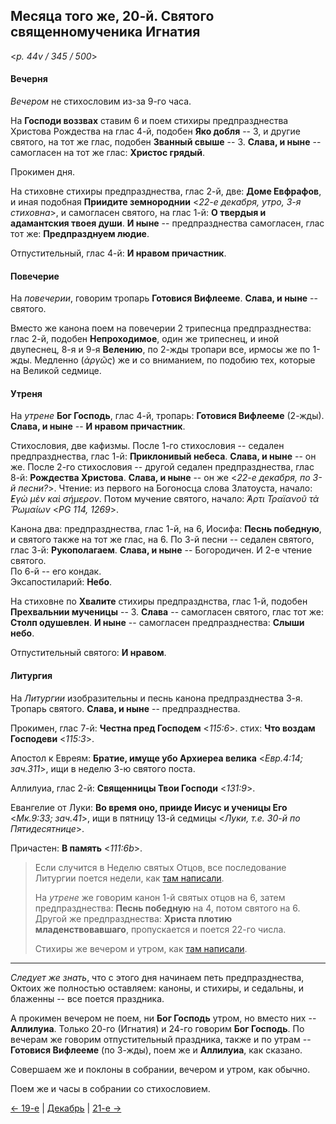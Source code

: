 
## Месяца того же, 20-й. Святого священномученика Игнатия  

<*p. 44v / 345 / 500*>

#### Вечерня

*Вечером* не стихословим из-за 9-го часа. 

На **Господи воззвах** ставим 6 и поем стихиры предпразднества Христова Рождества 
на глас 4-й, подобен **Яко добля** -- 3, 
и другие святого, на тот же глас, подобен **Званный свыше** -- 3. 
**Слава, и ныне** -- самогласен на тот же глас: **Христос грядый**.   

Прокимен дня. 

На стиховне стихиры предпразднества, глас 2-й, две: **Доме Евфрафов**, и иная подобная 
**Приидите земнороднии** <*22-е декабря, утро, 3-я стиховна*>, 
и самогласен святого, на глас 1-й: **О твердыя и адамантския твоея души**. 
**И ныне** -- предпразднества самогласен, глас тот же: **Предпразднуем людие**.  

Отпустительный, глас 4-й: **И нравом причастник**. 

#### Повечерие

На *повечерии*, говорим тропарь **Готовися Вифлееме**. **Слава, и ныне** -- святого. 

Вместо же канона поем на повечерии 2 трипеснца предпразднества: глас 2-й, подобен **Непроходимое**, один 
же трипеснец, и иной двупеснец, 8-я и 9-я **Велению**, по 2-жды тропари все, ирмосы же по 1-жды. 
Медленно (*ἀργῶς*) же и со вниманием, по подобию тех, которые на Великой седмице.      

#### Утреня

На *утрене* **Бог Господь**, глас 4-й, тропарь: **Готовися Вифлееме** (2-жды). 
**Слава, и ныне** -- **И нравом причастник**. 

Стихословия, две кафизмы. 
После 1-го стихословия -- седален предпразднества, глас 1-й: **Приклонивый небеса**. **Слава, и ныне** -- он же. 
После 2-го стихословия -- другой седален предпразднества, глас 8-й: **Рождества Христова**. 
**Слава, и ныне** -- он же <*22-е декабря, по 3-й песни?*>. 
Чтение: из первого на Богоносца слова Златоуста, начало: *̓Εγὼ μὲν καὶ σήμερον*. 
Потом мучение святого, начало: *̓́Αρτι Τραϊανοῦ τὰ Ῥωμαίων* <*PG 114, 1269*>.

Канона два: предпразднества, глас 1-й, на 6, Иосифа: **Песнь победную**, 
и святого также на тот же глас, на 6. 
По 3-й песни -- седален святого, глас 3-й: **Рукополагаем**. **Слава, и ныне** -- Богородичен. 
И 2-е чтение святого.   
По 6-й -- его кондак.   
Эксапостиларий: **Небо**. 

На стиховне по **Хвалите** стихиры предпразднства, глас 1-й, подобен **Прехвальнии мученицы** -- 3. 
**Слава** -- самогласен святого, глас тот же: **Столп одушевлен**. 
**И ныне** -- самогласен предпразднества: **Слыши небо**.  

Отпустительный святого: **И нравом**. 

#### Литургия

На *Литургии* изобразительны и песнь канона предпразднества 3-я. 
Тропарь святого. **Слава, и ныне** -- предпразднества. 

Прокимен, глас 7-й: **Честна пред Господем** <*115:6*>. 
стих: **Что воздам Господеви** <*115:3*>.

Апостол к Евреям: **Братие, имуще убо Архиереа велика** <*Евр.4:14; зач.311*>, 
ищи в неделю 3-ю святого поста.

Аллилуиа, глас 2-й: **Священницы Твои Господи** <*131:9*>. 

Евангелие от Луки: **Во время оно, прииде Иисус и ученицы Его** <*Мк.9:33; зач.41*>, 
ищи в пятницу 13-й седмицы <*Луки, т.е. 30-й по Пятидесятнице*>. 

Причастен: **В память** <*111:6b*>. 
 
> Если случится в Неделю святых Отцов, все последование Литургии поется недели, 
> как [там написали](12_19_Y_EUR_pateron.ru.md).
> 
> На *утрене* же говорим канон 1-й святых отцов на 6, затем предпразднества: 
> **Песнь победную** на 4, потом святого на 6. 
> Другой же предпразднества: **Христа плотию младенствовавшаго**, 
> пропускается и поется 22-го числа. 
> 
> Стихиры же вечером и утром, как [там написали](12_19_Y_EUR_pateron.ru.md).

--- 

*Следует же знать*, что с этого дня начинаем петь предпразднества, Октоих же полностью оставляем: 
каноны, и стихиры, и седальны, и блаженны -- все поется праздника. 

А прокимен вечером не поем, ни **Бог Господь** утром, но вместо них -- **Аллилуиа**. 
Только 20-го (Игнатия) и 24-го говорим **Бог Господь**. 
По вечерам же говорим отпустительный праздника, также и по утрам -- **Готовися Вифлееме** (по 3-жды), 
поем же и **Аллилуиа**, как сказано. 

Совершаем же и поклоны в собрании, вечером и утром, как обычно. 

Поем же и часы в собрании со стихословием. 

[← 19-е](12_19_EUR.ru.md) | [Декабрь](README.md#20-й) | [21-е →](12_21_EUR.ru.md)